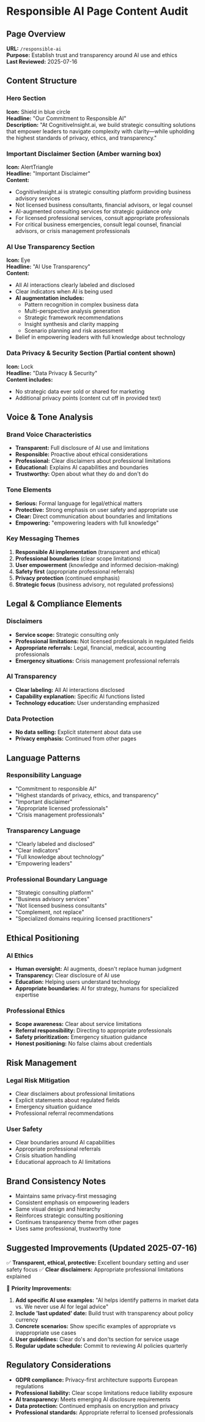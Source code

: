 # Responsible AI Page Content Audit

## Page Overview
**URL:** `/responsible-ai`  
**Purpose:** Establish trust and transparency around AI use and ethics  
**Last Reviewed:** 2025-07-16

## Content Structure

### Hero Section
**Icon:** Shield in blue circle  
**Headline:** "Our Commitment to Responsible AI"  
**Description:** "At CognitiveInsight.ai, we build strategic consulting solutions that empower leaders to navigate complexity with clarity—while upholding the highest standards of privacy, ethics, and transparency."

### Important Disclaimer Section (Amber warning box)
**Icon:** AlertTriangle  
**Headline:** "Important Disclaimer"  
**Content:** 
- CognitiveInsight.ai is strategic consulting platform providing business advisory services
- Not licensed business consultants, financial advisors, or legal counsel
- AI-augmented consulting services for strategic guidance only
- For licensed professional services, consult appropriate professionals
- For critical business emergencies, consult legal counsel, financial advisors, or crisis management professionals

### AI Use Transparency Section
**Icon:** Eye  
**Headline:** "AI Use Transparency"  
**Content:**
- All AI interactions clearly labeled and disclosed
- Clear indicators when AI is being used
- **AI augmentation includes:**
  - Pattern recognition in complex business data
  - Multi-perspective analysis generation
  - Strategic framework recommendations
  - Insight synthesis and clarity mapping
  - Scenario planning and risk assessment
- Belief in empowering leaders with full knowledge about technology

### Data Privacy & Security Section (Partial content shown)
**Icon:** Lock  
**Headline:** "Data Privacy & Security"  
**Content includes:**
- No strategic data ever sold or shared for marketing
- Additional privacy points (content cut off in provided text)

## Voice & Tone Analysis

### Brand Voice Characteristics
- **Transparent:** Full disclosure of AI use and limitations
- **Responsible:** Proactive about ethical considerations
- **Professional:** Clear disclaimers about professional limitations
- **Educational:** Explains AI capabilities and boundaries
- **Trustworthy:** Open about what they do and don't do

### Tone Elements
- **Serious:** Formal language for legal/ethical matters
- **Protective:** Strong emphasis on user safety and appropriate use
- **Clear:** Direct communication about boundaries and limitations
- **Empowering:** "empowering leaders with full knowledge"

### Key Messaging Themes
1. **Responsible AI implementation** (transparent and ethical)
2. **Professional boundaries** (clear scope limitations)
3. **User empowerment** (knowledge and informed decision-making)
4. **Safety first** (appropriate professional referrals)
5. **Privacy protection** (continued emphasis)
6. **Strategic focus** (business advisory, not regulated professions)

## Legal & Compliance Elements

### Disclaimers
- **Service scope:** Strategic consulting only
- **Professional limitations:** Not licensed professionals in regulated fields
- **Appropriate referrals:** Legal, financial, medical, accounting professionals
- **Emergency situations:** Crisis management professional referrals

### AI Transparency
- **Clear labeling:** All AI interactions disclosed
- **Capability explanation:** Specific AI functions listed
- **Technology education:** User understanding emphasized

### Data Protection
- **No data selling:** Explicit statement about data use
- **Privacy emphasis:** Continued from other pages

## Language Patterns

### Responsibility Language
- "Commitment to responsible AI"
- "Highest standards of privacy, ethics, and transparency"
- "Important disclaimer"
- "Appropriate licensed professionals"
- "Crisis management professionals"

### Transparency Language
- "Clearly labeled and disclosed"
- "Clear indicators"
- "Full knowledge about technology"
- "Empowering leaders"

### Professional Boundary Language
- "Strategic consulting platform"
- "Business advisory services"
- "Not licensed business consultants"
- "Complement, not replace"
- "Specialized domains requiring licensed practitioners"

## Ethical Positioning

### AI Ethics
- **Human oversight:** AI augments, doesn't replace human judgment
- **Transparency:** Clear disclosure of AI use
- **Education:** Helping users understand technology
- **Appropriate boundaries:** AI for strategy, humans for specialized expertise

### Professional Ethics
- **Scope awareness:** Clear about service limitations
- **Referral responsibility:** Directing to appropriate professionals
- **Safety prioritization:** Emergency situation guidance
- **Honest positioning:** No false claims about credentials

## Risk Management

### Legal Risk Mitigation
- Clear disclaimers about professional limitations
- Explicit statements about regulated fields
- Emergency situation guidance
- Professional referral recommendations

### User Safety
- Clear boundaries around AI capabilities
- Appropriate professional referrals
- Crisis situation handling
- Educational approach to AI limitations

## Brand Consistency Notes
- Maintains same privacy-first messaging
- Consistent emphasis on empowering leaders
- Same visual design and hierarchy
- Reinforces strategic consulting positioning
- Continues transparency theme from other pages
- Uses same professional, trustworthy tone

## Suggested Improvements (Updated 2025-07-16)
✅ **Transparent, ethical, protective:** Excellent boundary setting and user safety focus
✅ **Clear disclaimers:** Appropriate professional limitations explained

🔧 **Priority Improvements:**
1. **Add specific AI use examples:** "AI helps identify patterns in market data vs. We never use AI for legal advice"
2. **Include 'last updated' date:** Build trust with transparency about policy currency
3. **Concrete scenarios:** Show specific examples of appropriate vs inappropriate use cases
4. **User guidelines:** Clear do's and don'ts section for service usage
5. **Regular update schedule:** Commit to reviewing AI policies quarterly

## Regulatory Considerations
- **GDPR compliance:** Privacy-first architecture supports European regulations
- **Professional liability:** Clear scope limitations reduce liability exposure
- **AI transparency:** Meets emerging AI disclosure requirements
- **Data protection:** Continued emphasis on encryption and privacy
- **Professional standards:** Appropriate referral to licensed professionals
